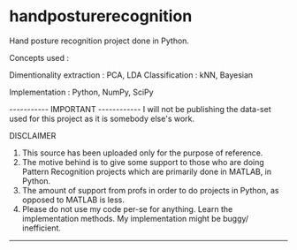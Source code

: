 handposturerecognition
======================

Hand posture recognition project done in Python.

Concepts used :

Dimentionality extraction : PCA, LDA
Classification : kNN, Bayesian

Implementation : Python, NumPy, SciPy

----------- IMPORTANT ------------
I will not be publishing the data-set used for this project as it is somebody else's work.

DISCLAIMER
1. This source has been uploaded only for the purpose of reference.
2. The motive behind is to give some support to those who are doing Pattern Recognition projects which
   are primarily done in MATLAB, in Python.
3. The amount of support from profs in order to do projects in Python, as opposed to MATLAB is less.
4. Please do not use my code per-se for anything. Learn the implementation methods. My implementation might be 
   buggy/ inefficient.
-------------------------------------------------------------------------------------------

